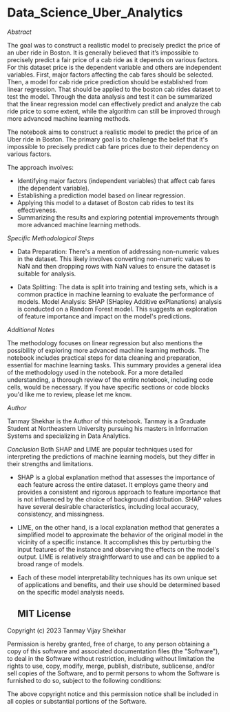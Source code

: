 # Data_Science_Uber_Analytics

*Abstract*

The goal was to construct a realistic model to precisely predict the price of an uber ride in Boston. 
It is generally believed that it’s impossible to precisely predict a fair price of a cab ride as it depends on various factors. 
For this dataset price is the dependent variable and others are independent variables. First, major factors affecting the cab fares 
should be selected. Then, a model for cab ride price prediction should be established from linear regression. 
That should be applied to the boston cab rides dataset to test the model. Through the data analysis and test it can be summarized 
that the linear regression model can effectively predict and analyze the cab ride price to some extent, while the algorithm can 
still be improved through more advanced machine learning methods.

The notebook aims to construct a realistic model to predict the price of an Uber ride in Boston. The primary goal is to challenge
the belief that it's impossible to precisely predict cab fare prices due to their dependency on various factors.

The approach involves:

* Identifying major factors (independent variables) that affect cab fares (the dependent variable).
* Establishing a prediction model based on linear regression.
* Applying this model to a dataset of Boston cab rides to test its effectiveness.
* Summarizing the results and exploring potential improvements through more advanced machine learning methods.


*Specific Methodological Steps*

* Data Preparation: There's a mention of addressing non-numeric values in the dataset. This likely involves converting 
non-numeric values to NaN and then dropping rows with NaN values to ensure the dataset is suitable for analysis.

* Data Splitting: The data is split into training and testing sets, which is a common practice in machine learning to evaluate the performance of models.
Model Analysis: SHAP (SHapley Additive exPlanations) analysis is conducted on a Random Forest model. This suggests an exploration of feature importance and impact on the model's predictions.

*Additional Notes*

The methodology focuses on linear regression but also mentions the possibility of exploring more advanced machine learning methods.
The notebook includes practical steps for data cleaning and preparation, essential for machine learning tasks.
This summary provides a general idea of the methodology used in the notebook. For a more detailed understanding, 
a thorough review of the entire notebook, including code cells, would be necessary. 
If you have specific sections or code blocks you'd like me to review, please let me know. ​​

*Author*

Tanmay Shekhar is the Author of this notebook. 
Tanmay is a Graduate Student at Northeastern University pursuing his masters in Information Systems and specializing in Data Analytics.

*Conclusion* 
Both SHAP and LIME are popular techniques used for interpreting the predictions of machine learning models,
but they differ in their strengths and limitations.
* SHAP is a global explanation method that assesses the importance of each feature across the entire dataset.
  It employs game theory and provides a consistent and rigorous approach to feature importance that is not influenced by
  the choice of background distribution. SHAP values have several desirable characteristics, including local accuracy,
  consistency, and missingness.

* LIME, on the other hand, is a local explanation method that generates a simplified model to approximate the behavior
  of the original model in the vicinity of a specific instance. It accomplishes this by perturbing the input features
  of the instance and observing the effects on the model's output. LIME is relatively straightforward to use and can
  be applied to a broad range of models.

* Each of these model interpretability techniques has its own unique set of applications and benefits, and
  their use should be determined based on the specific model analysis needs.



  ## MIT License

Copyright (c) 2023 Tanmay Vijay Shekhar

Permission is hereby granted, free of charge, to any person obtaining a copy of this software and associated documentation files (the "Software"), 
to deal in the Software without restriction, including without limitation the rights to use, copy, modify, merge, publish, 
distribute, sublicense, and/or sell copies of the Software, and to permit persons to whom the Software is furnished to do so,
subject to the following conditions:

The above copyright notice and this permission notice shall be included in all copies or substantial portions of the Software.
